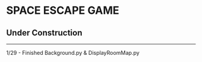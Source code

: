 # SPACE ESCAPE GAME
## Under Construction


---------

1/29 - Finished Background.py & DisplayRoomMap.py